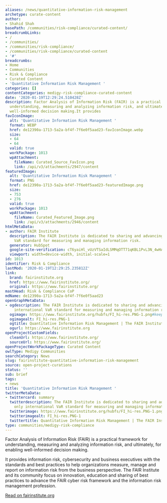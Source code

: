 ```yaml
---
aliases: /news/quantitative-information-risk-management
archetype: curate-content
author:
- Shahid Shah
basePath: /communities/risk-compliance/curated-content/
breadcrumbLinks:
- /
- /communities/
- /communities/risk-compliance/
- /communities/risk-compliance/curated-content
- '#'
breadcrumbs:
- Home
- Communities
- Risk & Compliance
- Curated Content
- 'Quantitative Information Risk Management '
categories: []
contentCategories: medigy-risk-compliance-curated-content
date: '2020-01-19T12:29:24.510428Z'
description: Factor Analysis of Information Risk (FAIR) is a practical framework for
  understanding, measuring and analyzing information risk, and ultimately, for enabling
  well-informed decision making.It provides
favIconImage:
  alt: 'Quantitative Information Risk Management '
  format: WEBP
  href: de12390a-1713-5a2a-bf4f-7f6e0f5aad23-favIconImage.webp
  size:
  - 64
  - 64
  valid: true
  workPackage: 1013
  wpAttachment:
    fileName: Curated_Source_FavIcon.png
    link: /api/v3/attachments/2947/content
featuredImage:
  alt: 'Quantitative Information Risk Management '
  format: PNG
  href: de12390a-1713-5a2a-bf4f-7f6e0f5aad23-featuredImage.png
  size:
  - 753
  - 276
  valid: true
  workPackage: 1013
  wpAttachment:
    fileName: Curated_Featured_Image.png
    link: /api/v3/attachments/2946/content
htmlMetaData:
- author: FAIR Institute
  description: The FAIR Institute is dedicated to sharing and advancing the only international
    VaR standard for measuring and managing information risk.
  generator: HubSpot
  google-site-verification: cT6yaiHl_vUzVTSaIdLSMMqOTT71qKBL1PvL3N_4wHA
  viewport: width=device-width, initial-scale=1
id: 1013
identifier: Risk & Compliance
lastMod: '2020-01-19T12:29:25.235812Z'
link:
  brand: fairinstitute.org
  href: https://www.fairinstitute.org/
  original: https://www.fairinstitute.org/
mastHead: Risk & Compliance CoP
mdName: de12390a-1713-5a2a-bf4f-7f6e0f5aad23
openGraphMetaData:
- ogdescription: The FAIR Institute is dedicated to sharing and advancing the only
    international VaR standard for measuring and managing information risk.
  ogimage: https://www.fairinstitute.org/hubfs/FI_hi-res.PNG-1.png#keepProtocol
  ogimagealt: FI_hi-res.PNG-1
  ogtitle: Quantitative Information Risk Management | The FAIR Institute
  ogurl: https://www.fairinstitute.org
openProjectCustomFields:
  cleanUrl: https://www.fairinstitute.org/
  sourceUrl: https://www.fairinstitute.org/
openProjectWorkPackageType: Curated Content
owlType: Medigy Communities
searchCategory: News
slug: fairinstitute-quantitative-information-risk-management
source: open-project-curations
status: ''
sub: brief
tags:
- news
title: 'Quantitative Information Risk Management '
twitterMetaData:
- twittercard: summary
  twitterdescription: The FAIR Institute is dedicated to sharing and advancing the
    only international VaR standard for measuring and managing information risk.
  twitterimage: https://www.fairinstitute.org/hubfs/FI_hi-res.PNG-1.png#keepProtocol
  twitterimagealt: FI_hi-res.PNG-1
  twittertitle: Quantitative Information Risk Management | The FAIR Institute
type: communities/medigy-risk-compliance
---
```


<p>Factor Analysis of Information Risk (FAIR) is a practical framework for understanding, measuring and analyzing information risk, and ultimately, for enabling well-informed decision making.</p><p>It provides information risk, cybersecurity and business executives with the standards and best practices to help organizations measure, manage and report on information risk from the business perspective. The FAIR Institute and its community focus on innovation, education and sharing of best practices to advance the FAIR cyber risk framework and the information risk management profession.</p><p><a href="https://www.fairinstitute.org/">Read on fairinstitute.org</a></p>